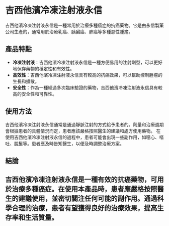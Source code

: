 # 吉西他濱冷凍注射液永信
吉西他濱冷凍注射液永信是一種常用於治療多種癌症的抗癌藥物。它是由永信製藥公司生產的，通常用於治療乳癌、胰臟癌、肺癌等多種惡性腫瘤。
## 產品特點
- **冷凍注射液**：吉西他濱冷凍注射液永信是一種方便易用的注射劑型，可以更好地保存藥物的穩定性和有效性。
- **高效性**：吉西他濱冷凍注射液永信具有較高的抗癌效果，可以幫助控制腫瘤的生長和擴散。
- **安全性**：作為一種經過多次臨床驗證的藥物，吉西他濱冷凍注射液永信具有較高的安全性和可靠性。
## 使用方法
吉西他濱冷凍注射液永信通常是通過靜脈注射的方式給予患者的。劑量和治療週期會根據患者的具體情況而定，患者應該嚴格按照醫生的建議和處方使用藥物。
在使用吉西他濱冷凍注射液永信的過程中，患者可能會出現一些副作用，如噁心、嘔吐、脫髮等。患者應及時告知醫生，以便及時調整治療方案。
## 結論
吉西他濱冷凍注射液永信是一種有效的抗癌藥物，可用於治療多種癌症。在使用本產品時，患者應嚴格按照醫生的建議使用，並密切關注任何可能的副作用。通過科學合理的治療，患者有望獲得良好的治療效果，提高生存率和生活質量。
---